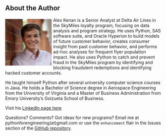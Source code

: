 ## About the Author

<img src="https://raw.githubusercontent.com/pymae/pymae.github.io/master/files/headshot.jpg" alt="Author headshot image" width="150px" height="150px" align="left"
style="margin: 5px 5px 0px 0px;">

<p>Alex Kenan is a Senior Analyst at Delta Air Lines in the SkyMiles loyalty program, focusing on data analysis and program strategy. He uses Python, SAS software suite, and Oracle Hyperion to build models of future customer behavior, creates consumer insight from past customer behavior, and performs ad-hoc analyses for frequent flyer population impact. He also uses Python to catch and prevent fraud in the SkyMiles program by identifying and blocking fraudulent redemptions and identifying hacked customer accounts.</p>

<p>He taught himself Python after several university computer science courses in Java. He holds a Bachelor of Science degree in Aerospace Engineering from the University of Virginia and a Master of Business Administration from Emory University’s Goizueta School of Business.</p>


<p>Visit his <a href="https://www.linkedin.com/in/alexander-kenan" target="_blank">LinkedIn page here</a></p>

Questions? Comments? Got ideas for new programs? Email me at pythonforengineering(at)gmail.com or use the `enhancement` flair in the Issues section of the [GitHub repository](https://github.com/alexkenan/pymae).
